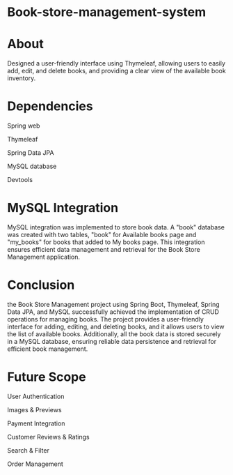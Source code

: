 # Book-store-management-system
# About
Designed a user-friendly interface using Thymeleaf, allowing users to easily add, edit, and delete books, and providing a
clear view of the available book inventory.

# Dependencies 

Spring web

Thymeleaf

Spring Data JPA

MySQL database

Devtools

# MySQL Integration

MySQL integration was implemented to store book data. A "book" database was created with two tables, "book" for Available books page and "my_books" for books that added to My books page. This integration ensures efficient data management and retrieval for the Book Store Management application.

# Conclusion

the Book Store Management project using Spring Boot, Thymeleaf, Spring Data JPA, and MySQL successfully achieved the implementation of CRUD operations for managing books. The project provides a user-friendly interface for adding, editing, and deleting books, and it allows users to view the list of available books. Additionally, all the book data is stored securely in a MySQL database, ensuring reliable data persistence and retrieval for efficient book management.

# Future Scope

User Authentication

Images & Previews

Payment Integration
 
Customer Reviews & Ratings

Search & Filter
 
Order Management



